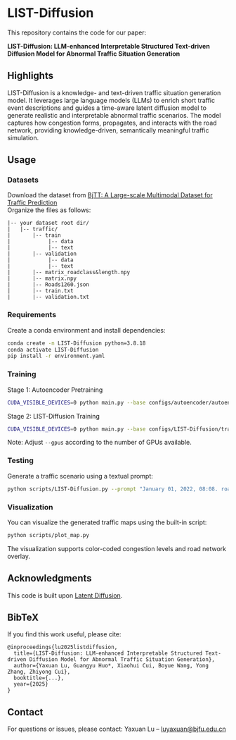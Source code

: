 # LIST-Diffusion

This repository contains the code for our paper:

**LIST-Diffusion: LLM-enhanced Interpretable Structured Text-driven Diffusion Model for Abnormal Traffic Situation Generation**



## Highlights

  LIST-Diffusion is a knowledge- and text-driven traffic situation generation model. It leverages large language models (LLMs) to enrich short traffic event descriptions and guides a time-aware latent diffusion model to generate realistic and interpretable abnormal traffic scenarios. The model captures how congestion forms, propagates, and interacts with the road network, providing knowledge-driven, semantically meaningful traffic simulation.



## Usage

### Datasets

Download the dataset from [BjTT: A Large-scale Multimodal Dataset for Traffic Prediction](https://chyazhang.github.io/BjTT)  
Organize the files as follows:
```
|-- your dataset root dir/
|   |-- traffic/
|       |-- train
|            |-- data
|            |-- text
|       |-- validation
|            |-- data
|            |-- text
|       |-- matrix_roadclass&length.npy
|       |-- matrix.npy
|       |-- Roads1260.json
|       |-- train.txt
|       |-- validation.txt
```

### Requirements

Create a conda environment and install dependencies:

```bash
conda create -n LIST-Diffusion python=3.8.18
conda activate LIST-Diffusion
pip install -r environment.yaml
```

### Training

Stage 1: Autoencoder Pretraining
```bash
CUDA_VISIBLE_DEVICES=0 python main.py --base configs/autoencoder/autoencoder_traffic.yaml -t --gpus 1
```
Stage 2: LIST-Diffusion Training
```bash
CUDA_VISIBLE_DEVICES=0 python main.py --base configs/LIST-Diffusion/traffic.yaml -t --gpus 1
```
Note: Adjust `--gpus` according to the number of GPUs available.

### Testing

Generate a traffic scenario using a textual prompt:
```bash
python scripts/LIST-Diffusion.py --prompt "January 01, 2022, 08:08. road closure on Wufang Bridge. construction and road closure on Jingliang Road. road closure on Tuanhe Road. construction and road closure on South Third Ring West Road..."
```
### Visualization

You can visualize the generated traffic maps using the built-in script:
```bash
python scripts/plot_map.py
```
The visualization supports color-coded congestion levels and road network overlay.

## Acknowledgments

This code is built upon [Latent Diffusion](https://github.com/CompVis/latent-diffusion).

## BibTeX

If you find this work useful, please cite:
```
@inproceedings{lu2025listdiffusion,
  title={LIST-Diffusion: LLM-enhanced Interpretable Structured Text-driven Diffusion Model for Abnormal Traffic Situation Generation},
  author={Yaxuan Lu, Guangyu Huo*, Xiaohui Cui, Boyue Wang, Yong Zhang, Zhiyong Cui},
  booktitle={...},
  year={2025}
}
```

## Contact

For questions or issues, please contact:
Yaxuan Lu – luyaxuan@bjfu.edu.cn

